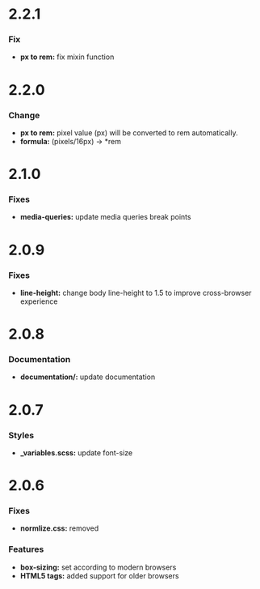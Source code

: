# 2.2.1
### Fix
* **px to rem:** fix mixin function

# 2.2.0
### Change
* **px to rem:** pixel value (px) will be converted to rem automatically.
* **formula:** (pixels/16px) -> *rem

# 2.1.0
### Fixes
* **media-queries:** update media queries break points


# 2.0.9
### Fixes
* **line-height:** change body line-height to 1.5 to improve cross-browser experience


# 2.0.8
### Documentation
* **documentation/:** update documentation


# 2.0.7
### Styles
* **_variables.scss:** update font-size


# 2.0.6
### Fixes
* **normlize.css:** removed

### Features
* **box-sizing:** set according to modern browsers
* **HTML5 tags:** added support for older browsers
